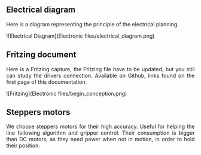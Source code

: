 ## Electrical diagram

<p align = justify> Here is a diagram representing the principle of the electrical planning.</p>

![Electrical Diagram](Electronic files/electrical_diagram.png)

## Fritzing document

<p align = justify>Here is a Fritzing capture, the Fritzing file have to be updated, but you still can study the drivers connection. Available on Github, links found on the first page of this documentation.</p>

![Fritzing](Electronic files/begin_conception.png)

## Steppers motors

<p align = justify>We choose steppers motors for their high accuracy. Useful for helping the line following algorithm and gripper control. Their consumption is bigger than DC motors, as they need power when not in motion, in order to hold their position.</p>
